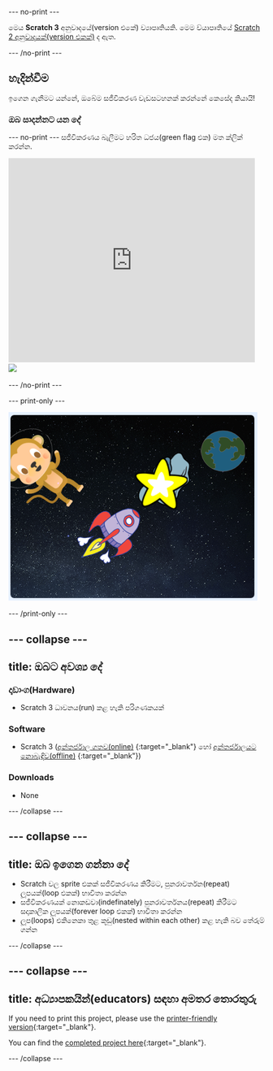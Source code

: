 \--- no-print \---

මෙය **Scratch 3** අනුවාදයේ(version එකේ) ව්‍යාපෘතියකි. මෙම ව්යාපෘතියේ [Scratch 2 අනුවාදයක්(version එකක්)](https://projects.raspberrypi.org/en/projects/lost-in-space-scratch2) ද ඇත.

\--- /no-print \---

## හැදින්වීම

ඉගෙන ගැනීමට යන්නේ, ඔබේම සජීවිකරණ වැඩසටහනක් කරන්නේ කෙසේද කියායි!

### ඔබ සාදන්නට යන දේ

\--- no-print \--- සජීවිකරණය බැලීමට හරිත ධජය(green flag එක) මත ක්ලික් කරන්න.

<div class="scratch-preview">
  <iframe allowtransparency="true" width="485" height="402" src="https://scratch.mit.edu/projects/embed/276873231/?autostart=false" frameborder="0" scrolling="no"></iframe>
  <img src="images/space-final.png">
</div>

\--- /no-print \---

\--- print-only \---

![Complete project](images/showcase_static.png)

\--- /print-only \---

## \--- collapse \---

## title: ඔබට අවශ්‍ය දේ

### දෘඩාංග(Hardware)

- Scratch 3 ධාවනය(run) කළ හැකි පරිගණකයක්

### Software

- Scratch 3 ([අන්තර්ජාල ගතව(online)](http://rpf.io/scratchon) {:target="_blank"} හෝ [අන්තර්ජාලයට නොබැඳිව(offline)](http://rpf.io/scratchoff) {:target="_blank"})

### Downloads

- None

\--- /collapse \---

## \--- collapse \---

## title: ඔබ ඉගෙන ගන්නා දේ

- Scratch වල sprite එකක් සජීවිකරණය කිරීමට, පුනරාවර්තන(repeat) ලූපයක්(loop එකක්) භාවිතා කරන්න
- සජීවිකරණයක් නොකඩවා(indefinately) පුනරාවර්තනය(repeat) කිරීමට සදාකාලික ලූපයක්(forever loop එකක්) භාවිතා කරන්න
- ලූප(loops) එකිනෙකා තුළ කූඩු(nested within each other) කළ හැකි බව තේරුම් ගන්න

\--- /collapse \---

## \--- collapse \---

## title: අධ්‍යාපකයින්(educators) සඳහා අමතර තොරතුරු

If you need to print this project, please use the [printer-friendly version](https://projects.raspberrypi.org/en/projects/lost-in-space/print){:target="_blank"}.

You can find the [completed project here](http://rpf.io/p/en/lost-in-space-get){:target="_blank"}.

\--- /collapse \---